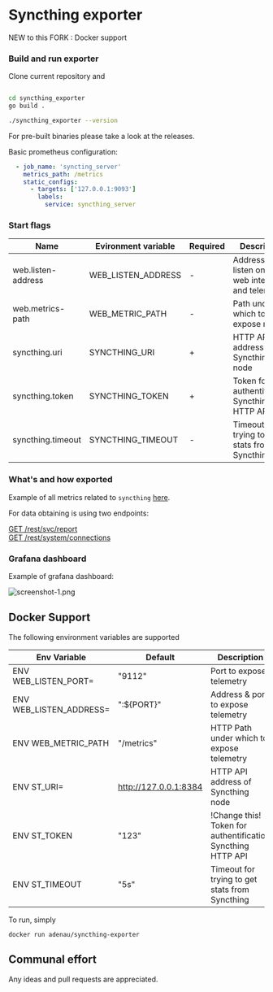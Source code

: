 # Syncthing exporter

NEW to this FORK : Docker support

### Build and run exporter

Clone current repository and 
```bash

cd syncthing_exporter
go build .

./syncthing_exporter --version
```

For pre-built binaries please take a look at the releases.

Basic prometheus configuration:

```yaml
  - job_name: 'syncting_server'
    metrics_path: /metrics
    static_configs:
      - targets: ['127.0.0.1:9093']
        labels:
          service: syncthing_server
```

### Start flags

Name               | Evironment variable | Required | Description
-------------------|---------------------|----------|-------------
web.listen-address | WEB_LISTEN_ADDRESS  |     -    | Address ot listen on for web interface and telemetry  
web.metrics-path   | WEB_METRIC_PATH     |     -    | Path under which to expose metrics  
syncthing.uri      | SYNCTHING_URI       |     +    | HTTP API address of Syncthing node  
syncthing.token    | SYNCTHING_TOKEN     |     +    | Token for authentification Syncthing HTTP API
syncthing.timeout  | SYNCTHING_TIMEOUT   |     -    | Timeout for trying to get stats from Syncthing

### What's and how exported

Example of all metrics related to `syncthing` [here](examples/exposed_parameters.md).

For data obtaining is using two endpoints:

[GET /rest/svc/report](https://docs.syncthing.net/rest/svc-report-get.html)  
[GET /rest/system/connections](https://docs.syncthing.net/rest/system-connections-get.html)

### Grafana dashboard

Example of grafana dashboard:

![screenshot-1.png](./examples/grafana/screenshot-1.png)

## Docker Support

The following environment variables are supported

Env Variable            | Default               | Description
------------------------|-----------------------|--------------------------
ENV WEB_LISTEN_PORT=    | "9112"                | Port to expose telemetry 
ENV WEB_LISTEN_ADDRESS= | ":${PORT}"            | Address & port to expose telemetry
ENV WEB_METRIC_PATH     | "/metrics"            | HTTP Path under which to expose telemetry
ENV ST_URI=             | http://127.0.0.1:8384 | HTTP API address of Syncthing node
ENV ST_TOKEN            | "123"                 | !Change this! Token for authentification Syncthing HTTP API
ENV ST_TIMEOUT          | "5s"                  | Timeout for trying to get stats from Syncthing 

To run, simply

    docker run adenau/syncthing-exporter





## Communal effort
Any ideas and pull requests are appreciated.
